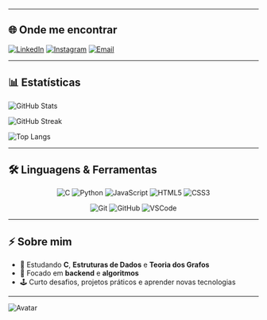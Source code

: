 
---

## 🌐 Onde me encontrar
[![LinkedIn](https://img.shields.io/badge/LinkedIn-282a36?style=for-the-badge&logo=linkedin&logoColor=white&color=bd93f9)](https://linkedin.com/in/edmilsonapolinario)
[![Instagram](https://img.shields.io/badge/Instagram-282a36?style=for-the-badge&logo=instagram&logoColor=white&color=ff6b9b)](https://instagram.com/edmilsonapolinario)
[![Email](https://img.shields.io/badge/Email-282a36?style=for-the-badge&logo=gmail&logoColor=white&color=50fa7b)](mailto:seuemail@gmail.com)

---

## 📊 Estatísticas
![GitHub Stats](https://github-readme-stats.vercel.app/api?username=edmilsonapolinario&show_icons=true&theme=tokyonight&title_color=bd93f9&icon_color=ff6b9b&text_color=9aa0a6&bg_color=0d1117)

![GitHub Streak](https://github-readme-streak-stats.herokuapp.com/?user=edmilsonapolinario&theme=tokyonight)

![Top Langs](https://github-readme-stats.vercel.app/api/top-langs/?username=edmilsonapolinario&layout=compact&theme=tokyonight&title_color=ff6b9b&text_color=9aa0a6&bg_color=0d1117)

---

## 🛠️ Linguagens & Ferramentas

<div align="center">

![C](https://img.shields.io/badge/C-282a36?style=for-the-badge&logo=c&logoColor=00bfff)
![Python](https://img.shields.io/badge/Python-282a36?style=for-the-badge&logo=python&logoColor=ffd43b)
![JavaScript](https://img.shields.io/badge/JavaScript-282a36?style=for-the-badge&logo=javascript&logoColor=F7DF1E)
![HTML5](https://img.shields.io/badge/HTML5-282a36?style=for-the-badge&logo=html5&logoColor=E34F26)
![CSS3](https://img.shields.io/badge/CSS3-282a36?style=for-the-badge&logo=css3&logoColor=1572B6)

![Git](https://img.shields.io/badge/Git-282a36?style=for-the-badge&logo=git&logoColor=F05032)
![GitHub](https://img.shields.io/badge/GitHub-282a36?style=for-the-badge&logo=github&logoColor=white)
![VSCode](https://img.shields.io/badge/VSCode-282a36?style=for-the-badge&logo=visual-studio-code&logoColor=007ACC)

</div>

---

## ⚡ Sobre mim
- 🌱 Estudando **C**, **Estruturas de Dados** e **Teoria dos Grafos**  
- 🎯 Focado em **backend** e **algoritmos**  
- 🕹️ Curto desafios, projetos práticos e aprender novas tecnologias  

---

![Avatar](https://github.com/edmilsonapolinario.png?size=120)

